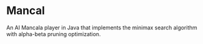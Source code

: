 # Mancal
An AI Mancala player in Java that implements the minimax search algorithm with alpha-beta pruning optimization.
